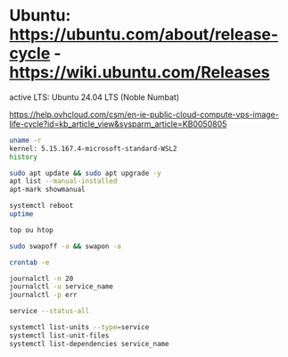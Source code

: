# Ubuntu: https://ubuntu.com/about/release-cycle - https://wiki.ubuntu.com/Releases
active LTS: Ubuntu 24.04 LTS (Noble Numbat)


https://help.ovhcloud.com/csm/en-ie-public-cloud-compute-vps-image-life-cycle?id=kb_article_view&sysparm_article=KB0050805


```bash
uname -r
kernel: 5.15.167.4-microsoft-standard-WSL2
history
```

```bash
sudo apt update && sudo apt upgrade -y
apt list --manual-installed 
apt-mark showmanual
```

```bash
systemctl reboot
uptime

top ou htop

sudo swapoff -a && swapon -a 
```

```bash
crontab -e

journalctl -n 20
journalctl -u service_name
journalctl -p err

service --status-all

systemctl list-units --type=service
systemctl list-unit-files
systemctl list-dependencies service_name


```

